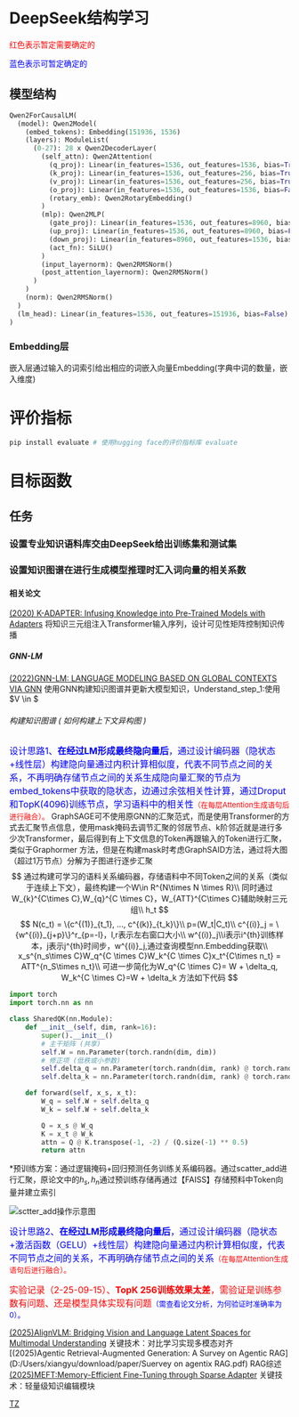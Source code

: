 # DeepSeek结构学习
<font color=red>红色表示暂定需要确定的</font>

<font color=blue>蓝色表示可暂定确定的</font>

## 模型结构
```python
Qwen2ForCausalLM(
  (model): Qwen2Model(
    (embed_tokens): Embedding(151936, 1536)
    (layers): ModuleList(
      (0-27): 28 x Qwen2DecoderLayer(
        (self_attn): Qwen2Attention(
          (q_proj): Linear(in_features=1536, out_features=1536, bias=True)
          (k_proj): Linear(in_features=1536, out_features=256, bias=True)
          (v_proj): Linear(in_features=1536, out_features=256, bias=True)
          (o_proj): Linear(in_features=1536, out_features=1536, bias=False)
          (rotary_emb): Qwen2RotaryEmbedding()
        )
        (mlp): Qwen2MLP(
          (gate_proj): Linear(in_features=1536, out_features=8960, bias=False)
          (up_proj): Linear(in_features=1536, out_features=8960, bias=False)
          (down_proj): Linear(in_features=8960, out_features=1536, bias=False)
          (act_fn): SiLU()
        )
        (input_layernorm): Qwen2RMSNorm()
        (post_attention_layernorm): Qwen2RMSNorm()
      )
    )
    (norm): Qwen2RMSNorm()
  )
  (lm_head): Linear(in_features=1536, out_features=151936, bias=False)
)
```
### Embedding层
嵌入层通过输入的词索引给出相应的词嵌入向量Embedding(字典中词的数量，嵌入维度)

# 评价指标

```bash
pip install evaluate # 使用hugging face的评价指标库 evaluate
```

# 目标函数

## 任务
### 设置专业知识语料库交由DeepSeek给出训练集和测试集



### 设置知识图谱在进行生成模型推理时汇入词向量的相关系数

#### 相关论文
[(2020) K-ADAPTER: Infusing Knowledge into Pre-Trained Models with Adapters](D:/Users/xiangyu/download/paper/K-ADAPTER.pdf)
将知识三元组注入Transformer输入序列，设计可见性矩阵控制知识传播

##### GNN-LM 

[(2022)GNN-LM: LANGUAGE MODELING BASED ON GLOBAL CONTEXTS VIA GNN](D:/Users/xiangyu/download/paper/GNN-LM.pdf)
使用GNN构建知识图谱并更新大模型知识，Understand_step_1:使用$V \in $

######  构建知识图谱 ( 如何构建上下文异构图 ) 
<font color=blue size=3>设计思路1、**在经过LM形成最终隐向量后**，通过设计编码器（隐状态+线性层）构建隐向量通过内积计算相似度，代表不同节点之间的关系，不再明确存储节点之间的关系生成隐向量汇聚的节点为embed_tokens中获取的隐状态，边通过余弦相关性计算，通过Droput和TopK(4096)训练节点，学习语料中的相关性</font><font color=red size=2>（在每层Attention生成语句后进行融合）。</font> GraphSAGE可不使用原GNN的汇聚范式，而是使用Transformer的方式去汇聚节点信息，使用mask掩码去调节汇聚的邻居节点、k阶邻近就是进行多少次Transformer，最后得到有上下文信息的Token再跟输入的Token进行汇聚，类似于Graphormer 方法，但是在构建mask时考虑GraphSAID方法，通过将大图（超过1万节点）分解为子图进行逐步汇聚
$$
通过构建可学习的语料关系编码器，存储语料中不同Token之间的关系（类似于连续上下文），最终构建一个W\in R^{N\times N \times R}\\
同时通过W_{k}^{C\times C},W_{q}^{C \times C}，W_{ATT}^{C\times C}辅助映射三元组\\
h_t
$$
$$
N(c_t) = \{c^{(1)}_{t_1}, ..., c^{(k)}_{t_k}\}\\
p=(W_t|C_t)\\
c^{(i)}_j = \{w^{(i)}_{j+p}\}^r_{p=-l}，l,r表示左右窗口大小\\
w^{(i)}_j\\i表示i^{th}训练样本，j表示j^{th}时间步，w^{(i)}_j,通过查询模型nn.Embedding获取\\
x_s^{n_s\times C}W_q^{C \times C}W_k^{C \times C}x_t^{C\times n_t} = ATT^{n_S\times n_t}\\
可进一步简化为W_q^{C \times C}= W + \delta_q, W_k^{C \times C}=W + \delta_k 方法如下代码
$$
```python
import torch
import torch.nn as nn

class SharedQK(nn.Module):
    def __init__(self, dim, rank=16):
        super().__init__()
        # 主干矩阵 (共享)
        self.W = nn.Parameter(torch.randn(dim, dim))
        # 修正项 (低秩或小参数)
        self.delta_q = nn.Parameter(torch.randn(dim, rank) @ torch.randn(rank, dim))
        self.delta_k = nn.Parameter(torch.randn(dim, rank) @ torch.randn(rank, dim))

    def forward(self, x_s, x_t):
        W_q = self.W + self.delta_q
        W_k = self.W + self.delta_k

        Q = x_s @ W_q
        K = x_t @ W_k
        attn = Q @ K.transpose(-1, -2) / (Q.size(-1) ** 0.5)
        return attn

```
\*预训练方案：通过逻辑掩码+回归预测任务训练关系编码器。通过scatter_add进行汇聚，原论文中的$h_s, h_n$通过预训练存储再通过【FAISS】存储预料中Token向量并建立索引

![sctter_add操作示意图](C:\Users\LZF\Desktop\sctter_add操作示意图.jpg)

<font color=blue size=3>设计思路2、**在经过LM形成最终隐向量后**，通过设计编码器（隐状态+激活函数（GELU）+线性层）构建隐向量通过内积计算相似度，代表不同节点之间的关系，不再明确存储节点之间的关系</font><font color=red size=2>（在每层Attention生成语句后进行融合）。</font>

<font color=red size=3>实验记录（2-25-09-15）、**TopK 256训练效果太差**，需验证是训练参数有问题、还是模型具体实现有问题</font><font color=blue size=2>（需查看论文分析，为何验证时准确率为0）。</font>

[(2025)AlignVLM: Bridging Vision and Language Latent Spaces for Multimodal Understanding](D:/Users/xiangyu/download/paper/AlignVLM.pdf)
关键技术：对比学习实现多模态对齐
[(2025)Agentic Retrieval-Augmented Generation: A Survey on Agentic RAG](D:/Users/xiangyu/download/paper/Suervey on agentix RAG.pdf)
RAG综述
[(2025)MEFT:Memory-Efficient Fine-Tuning through Sparse Adapter](D:/Users/xiangyu/download/paper/MEFT.pdf)
关键技术：轻量级知识编辑模块



[TZ](https://lei-su.com/#/dashboard)